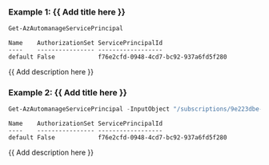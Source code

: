 ### Example 1: {{ Add title here }}
```powershell
Get-AzAutomanageServicePrincipal
```

```output
Name    AuthorizationSet ServicePrincipalId
----    ---------------- ------------------
default False            f76e2cfd-0948-4cd7-bc92-937a6fd5f280
```

{{ Add description here }}

### Example 2: {{ Add title here }}
```powershell
Get-AzAutomanageServicePrincipal -InputObject "/subscriptions/9e223dbe-3399-4e19-88eb-0975f02ac87f/providers/Microsoft.Automanage/servicePrincipals/default"
```

```output
Name    AuthorizationSet ServicePrincipalId
----    ---------------- ------------------
default False            f76e2cfd-0948-4cd7-bc92-937a6fd5f280
```

{{ Add description here }}

